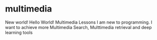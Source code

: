 # multimedia
New world! Hello World! Multimedia Lessons
I am new to programming. I want to achieve more
Multimedia Search, Multtimedia retrieval and deep learning tools

